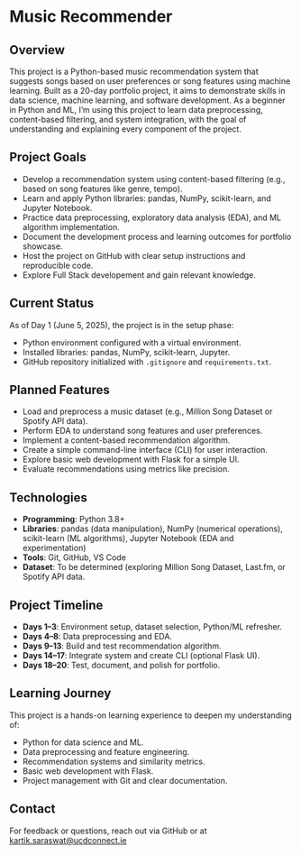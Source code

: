 # Music Recommender

## Overview
This project is a Python-based music recommendation system that suggests songs based on user preferences or song features using machine learning. Built as a 20-day portfolio project, it aims to demonstrate skills in data science, machine learning, and software development. As a beginner in Python and ML, I’m using this project to learn data preprocessing, content-based filtering, and system integration, with the goal of understanding and explaining every component of the project.

## Project Goals
- Develop a recommendation system using content-based filtering (e.g., based on song features like genre, tempo).
- Learn and apply Python libraries: pandas, NumPy, scikit-learn, and Jupyter Notebook.
- Practice data preprocessing, exploratory data analysis (EDA), and ML algorithm implementation.
- Document the development process and learning outcomes for portfolio showcase.
- Host the project on GitHub with clear setup instructions and reproducible code.
- Explore Full Stack developement and gain relevant knowledge. 

## Current Status
As of Day 1 (June 5, 2025), the project is in the setup phase:
- Python environment configured with a virtual environment.
- Installed libraries: pandas, NumPy, scikit-learn, Jupyter.
- GitHub repository initialized with `.gitignore` and `requirements.txt`.

## Planned Features
- Load and preprocess a music dataset (e.g., Million Song Dataset or Spotify API data).
- Perform EDA to understand song features and user preferences.
- Implement a content-based recommendation algorithm.
- Create a simple command-line interface (CLI) for user interaction.
- Explore basic web development with Flask for a simple UI.
- Evaluate recommendations using metrics like precision.

## Technologies
- **Programming**: Python 3.8+
- **Libraries**: pandas (data manipulation), NumPy (numerical operations), scikit-learn (ML algorithms), Jupyter Notebook (EDA and experimentation)
- **Tools**: Git, GitHub, VS Code
- **Dataset**: To be determined (exploring Million Song Dataset, Last.fm, or Spotify API data.
  
## Project Timeline
- **Days 1–3**: Environment setup, dataset selection, Python/ML refresher.
- **Days 4–8**: Data preprocessing and EDA.
- **Days 9–13**: Build and test recommendation algorithm.
- **Days 14–17**: Integrate system and create CLI (optional Flask UI).
- **Days 18–20**: Test, document, and polish for portfolio.

## Learning Journey
This project is a hands-on learning experience to deepen my understanding of:
- Python for data science and ML.
- Data preprocessing and feature engineering.
- Recommendation systems and similarity metrics.
- Basic web development with Flask.
- Project management with Git and clear documentation.

## Contact
For feedback or questions, reach out via GitHub or at kartik.saraswat@ucdconnect.ie
